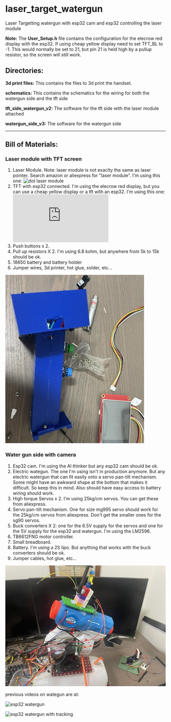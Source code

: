 # laser_target_watergun
Laser Targetting watergun with esp32 cam and esp32 controlling the laser module

__Note:__ The __User_Setup.h__ file contains the configuration for the elecrow red display with the esp32. If using cheap yellow display need to set TFT_BL to -1. This would normally be set to 21, but pin 21 is held high by a pullup resistor, so the screen will still work.

## Directories:
__3d print files:__ This contains the files to 3d print the handset.

__schematics:__ This contains the schematics for the wiring for both the watergun side and the tft side

__tft_side_watergun_v2:__ The software for the tft side with the laser module attached

__watergun_side_v3:__ The software for the watergun side

__________________________________________

## Bill of Materials:

### Laser module with TFT screen
1. Laser Module. Note: laser module is not exaclty the same as laser pointer. Search amazon or aliexpress for "laser module". I'm using this one: ![dot laser module](https://www.amazon.com.au/650nm-Laser-Module-Adjustable-Industrial/dp/B07PV4BWVH/)
2. TFT with esp32 connected. I'm using the elecrow red display, but you can use a cheap yellow display or a tft with an esp32. I'm using this one: ![elecrow red display](https://www.elecrow.com/esp32-display-2-8-inch-hmi-display-spi-tft-lcd-touch-screen.html)
3. Push buttons x 2.
4. Pull up resistors X 2. I'm using 6.8 kohm, but anywhere from 5k to 15k should be ok.
5. 18650 battery and battery holder
6. Jumper wires, 3d printer,  hot glue, solder, etc...

![laser_module_handset](https://github.com/jonathanrandall/laser_target_watergun/blob/main/pictures/handset_photo.JPEG)

### Water gun side with camera
1. Esp32 cam. I'm using the AI thinker but any esp32 cam should be ok.
2. Electric wategun. The one I'm using isn't in production anymore. But any electric watergun that can fit easily onto a servo pan-tilt mechanism. Some might have an awkward shape at the bottom that makes it difficult. So keep this in mind. Also should have easy access to battery wiring should work.
3. High torque Servos x 2. I'm using 25kg/cm servos. You can get these from aliexpress.
4. Servo pan-tilt mechanism. One for size mg995 servo should work for the 25kg/cm servos from aliexpress. Don't get the smaller ones for the sg90 servos.
5. Buck converters X 2: one for the 6.5V supply for the servos and one for the 5V supply for the esp32 and watergun. I'm using the LM2596.
6. TB6612FNG motor controller.
7. Small breadboard.
8. Battery. I'm using a 2S lipo. But anything that works with the buck converters should be ok.
9. Jumper cables, hot glue, etc... 

![watergun_side](https://github.com/jonathanrandall/laser_target_watergun/blob/main/pictures/watergun_photo.JPEG)


previous videos on wategun are at:

![esp32 watergun](https://youtu.be/s5WNyXVWSS8)

![esp32 watergun with tracking](https://youtu.be/NK1wj7sDLNc)
